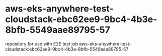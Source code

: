 # aws-eks-anywhere-test-cloudstack-ebc62ee9-9bc4-4b3e-8bfb-5549aae89795-57
repository for use with E2E test job aws-eks-anywhere-test-cloudstack:ebc62ee9-9bc4-4b3e-8bfb-5549aae89795-57
